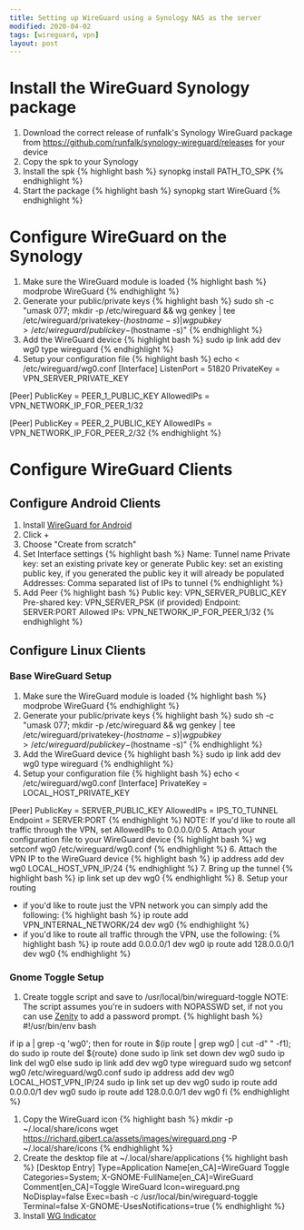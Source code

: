 ```yaml
---
title: Setting up WireGuard using a Synology NAS as the server
modified: 2020-04-02
tags: [wireguard, vpn]
layout: post
---
```


# Install the WireGuard Synology package

1. Download the correct release of runfalk's Synology WireGuard package from https://github.com/runfalk/synology-wireguard/releases for your device
2. Copy the spk to your Synology
3. Install the spk
{% highlight bash %}
synopkg install PATH_TO_SPK
{% endhighlight %}
4. Start the package
{% highlight bash %}
synopkg start WireGuard
{% endhighlight %}

# Configure WireGuard on the Synology

1. Make sure the WireGuard module is loaded
{% highlight bash %}
modprobe WireGuard
{% endhighlight %}
2. Generate your public/private keys
{% highlight bash %}
sudo sh -c "umask 077; mkdir -p /etc/wireguard && wg genkey | tee /etc/wireguard/privatekey-$(hostname -s) | wg pubkey > /etc/wireguard/publickey-$(hostname -s)"
{% endhighlight %}
3. Add the WireGuard device
{% highlight bash %}
sudo ip link add dev wg0 type wireguard
{% endhighlight %}
4. Setup your configuration file
{% highlight bash %}
echo <<EOF > /etc/wireguard/wg0.conf
[Interface]
ListenPort = 51820
PrivateKey = VPN_SERVER_PRIVATE_KEY

[Peer]
PublicKey = PEER_1_PUBLIC_KEY
AllowedIPs = VPN_NETWORK_IP_FOR_PEER_1/32

[Peer]
PublicKey = PEER_2_PUBLIC_KEY
AllowedIPs = VPN_NETWORK_IP_FOR_PEER_2/32
{% endhighlight %}

# Configure WireGuard Clients

## Configure Android Clients

1. Install [WireGuard for Android](https://play.google.com/store/apps/details?id=com.wireguard.android)
1. Click +
1. Choose "Create from scratch"
1. Set Interface settings
{% highlight bash %}
Name: Tunnel name
Private key: set an existing private key or generate
Public key: set an existing public key, if you generated the public key it will already be populated
Addresses: Comma separated list of IPs to tunnel
{% endhighlight %}
1. Add Peer
{% highlight bash %}
Public key: VPN_SERVER_PUBLIC_KEY
Pre-shared key: VPN_SERVER_PSK (if provided)
Endpoint: SERVER:PORT
Allowed IPs: VPN_NETWORK_IP_FOR_PEER_1/32
{% endhighlight %}

## Configure Linux Clients

### Base WireGuard Setup

1. Make sure the WireGuard module is loaded
{% highlight bash %}
modprobe WireGuard
{% endhighlight %}
2. Generate your public/private keys
{% highlight bash %}
sudo sh -c "umask 077; mkdir -p /etc/wireguard && wg genkey | tee /etc/wireguard/privatekey-$(hostname -s) | wg pubkey > /etc/wireguard/publickey-$(hostname -s)"
{% endhighlight %}
3. Add the WireGuard device
{% highlight bash %}
sudo ip link add dev wg0 type wireguard
{% endhighlight %}
4. Setup your configuration file
{% highlight bash %}
echo <<EOF > /etc/wireguard/wg0.conf
[Interface]
PrivateKey = LOCAL_HOST_PRIVATE_KEY

[Peer]
PublicKey = SERVER_PUBLIC_KEY
AllowedIPs = IPS_TO_TUNNEL
Endpoint = SERVER:PORT
{% endhighlight %}
  NOTE: If you'd like to route all traffic through the VPN, set AllowedIPs to 0.0.0.0/0
5. Attach your configuration file to your WireGuard device
{% highlight bash %}
wg setconf wg0 /etc/wireguard/wg0.conf
{% endhighlight %}
6. Attach the VPN IP to the WireGuard device
{% highlight bash %}
ip address add dev wg0 LOCAL_HOST_VPN_IP/24
{% endhighlight %}
7. Bring up the tunnel
{% highlight bash %}
ip link set up dev wg0
{% endhighlight %}
8. Setup your routing
  - if you'd like to route just the VPN network you can simply add the following:
{% highlight bash %}
ip route add VPN_INTERNAL_NETWORK/24 dev wg0
{% endhighlight %}
  - if you'd like to route all traffic through the VPN, use the following:
{% highlight bash %}
ip route add 0.0.0.0/1 dev wg0
ip route add 128.0.0.0/1 dev wg0
{% endhighlight %}

### Gnome Toggle Setup
  1. Create toggle script and save to /usr/local/bin/wireguard-toggle
     NOTE: The script assumes you're in sudoers with NOPASSWD set, if not you can use [Zenity](https://help.gnome.org/users/zenity/) to add a password prompt.
{% highlight bash %}
#!/usr/bin/env bash

if ip a | grep -q 'wg0'; then
  for route in $(ip route | grep wg0 | cut -d" " -f1); do
    sudo ip route del ${route}
  done
  sudo ip link set down dev wg0
  sudo ip link del wg0
else
  sudo ip link add dev wg0 type wireguard
  sudo wg setconf wg0 /etc/wireguard/wg0.conf
  sudo ip address add dev wg0 LOCAL_HOST_VPN_IP/24
  sudo ip link set up dev wg0
  sudo ip route add 0.0.0.0/1 dev wg0
  sudo ip route add 128.0.0.0/1 dev wg0
fi
{% endhighlight %}
  1. Copy the WireGuard icon
{% highlight bash %}
mkdir -p ~/.local/share/icons
wget https://richard.gibert.ca/assets/images/wireguard.png -P ~/.local/share/icons
{% endhighlight %}
  1. Create the desktop file at ~/.local/share/applications
{% highlight bash %}
[Desktop Entry]
Type=Application
Name[en_CA]=WireGuard Toggle
Categories=System;
X-GNOME-FullName[en_CA]=WireGuard
Comment[en_CA]=Toggle WireGuard
Icon=wireguard.png
NoDisplay=false
Exec=bash -c /usr/local/bin/wireguard-toggle
Terminal=false
X-GNOME-UsesNotifications=true
{% endhighlight %}
  1. Install [WG Indicator](https://extensions.gnome.org/extension/2027/wg-indicator/)
